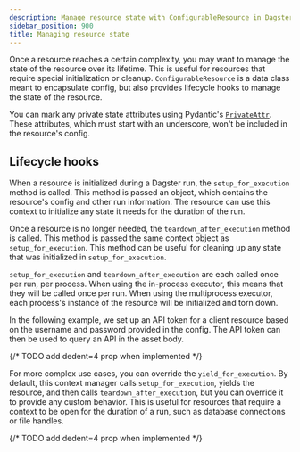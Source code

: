 ```yaml
---
description: Manage resource state with ConfigurableResource in Dagster using lifecycle hooks setup_for_execution and teardown_after_execution.
sidebar_position: 900
title: Managing resource state
---
```


Once a resource reaches a certain complexity, you may want to manage the state of the resource over its lifetime. This is useful for resources that require special initialization or cleanup. `ConfigurableResource` is a data class meant to encapsulate config, but also provides lifecycle hooks to manage the state of the resource.

You can mark any private state attributes using Pydantic's [`PrivateAttr`](https://docs.pydantic.dev/latest/usage/models/#private-model-attributes). These attributes, which must start with an underscore, won't be included in the resource's config.

## Lifecycle hooks

When a resource is initialized during a Dagster run, the `setup_for_execution` method is called. This method is passed an <PyObject section="resources" module="dagster" object="InitResourceContext" /> object, which contains the resource's config and other run information. The resource can use this context to initialize any state it needs for the duration of the run.

Once a resource is no longer needed, the `teardown_after_execution` method is called. This method is passed the same context object as `setup_for_execution`. This method can be useful for cleaning up any state that was initialized in `setup_for_execution`.

`setup_for_execution` and `teardown_after_execution` are each called once per run, per process. When using the in-process executor, this means that they will be called once per run. When using the multiprocess executor, each process's instance of the resource will be initialized and torn down.

In the following example, we set up an API token for a client resource based on the username and password provided in the config. The API token can then be used to query an API in the asset body.

{/* TODO add dedent=4 prop when implemented */}
<CodeExample path="docs_snippets/docs_snippets/concepts/resources/pythonic_resources.py" startAfter="start_with_state_example" endBefore="end_with_state_example" />

For more complex use cases, you can override the `yield_for_execution`. By default, this context manager calls `setup_for_execution`, yields the resource, and then calls `teardown_after_execution`, but you can override it to provide any custom behavior. This is useful for resources that require a context to be open for the duration of a run, such as database connections or file handles.

{/* TODO add dedent=4 prop when implemented */}
<CodeExample path="docs_snippets/docs_snippets/concepts/resources/pythonic_resources.py" startAfter="start_with_complex_state_example" endBefore="end_with_complex_state_example" />
